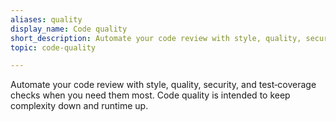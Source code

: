```yaml
---
aliases: quality
display_name: Code quality
short_description: Automate your code review with style, quality, security, and test‑coverage checks when you need them.
topic: code-quality

---
```

Automate your code review with style, quality, security, and test‑coverage checks when you need them most. Code quality is intended to keep complexity down and runtime up.
